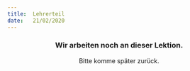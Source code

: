 ```yaml
---
title:  Lehrerteil
date:   21/02/2020
---
```


### <center>Wir arbeiten noch an dieser Lektion.</center>
<center>Bitte komme später zurück.</center>